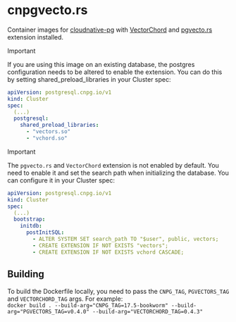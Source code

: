 # cnpgvecto.rs
Container images for [cloudnative-pg](https://cloudnative-pg.io/) with [VectorChord](https://github.com/tensorchord/VectorChord) and [pgvecto.rs](https://github.com/tensorchord/pgvecto.rs) extension installed.


> [!IMPORTANT]
> If you are using this image on an existing database, the postgres configuration needs to be 
> altered to enable the extension. You can do this by setting shared_preload_libraries in your Cluster spec:
> ```yaml
> apiVersion: postgresql.cnpg.io/v1
> kind: Cluster
> spec:
>   (...)
>   postgresql:
>     shared_preload_libraries:
>       - "vectors.so"
>       - "vchord.so"
>   ```

> [!IMPORTANT]
> The `pgvecto.rs` and `VectorChord` extension is not enabled by default. You need to enable it and set the search path when initializing the database. You can configure it in your Cluster spec:
> ```yaml
> apiVersion: postgresql.cnpg.io/v1
> kind: Cluster
> spec:
>   (...)
>   bootstrap:
>     initdb:
>       postInitSQL:
>         - ALTER SYSTEM SET search_path TO "$user", public, vectors;
>         - CREATE EXTENSION IF NOT EXISTS "vectors";
>         - CREATE EXTENSION IF NOT EXISTS vchord CASCADE;

## Building

To build the Dockerfile locally, you need to pass the `CNPG_TAG`, `PGVECTORS_TAG` and `VECTORCHORD_TAG` args. For example:  
`docker build . --build-arg="CNPG_TAG=17.5-bookworm" --build-arg="PGVECTORS_TAG=v0.4.0" --build-arg="VECTORCHORD_TAG=0.4.3"`